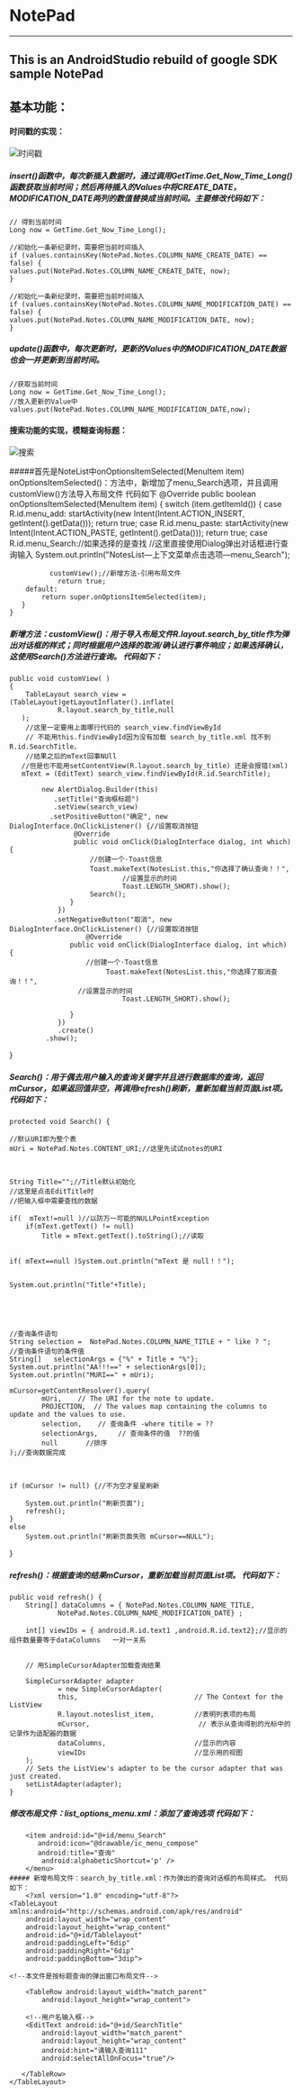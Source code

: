 #  NotePad
------
## This is an AndroidStudio rebuild of google SDK sample NotePad
## 基本功能：
#### 时间戳的实现：
![时间戳]()
##### insert()函数中，每次新插入数据时，通过调用GetTime.Get_Now_Time_Long()函数获取当前时间；然后再待插入的Values中将CREATE_DATE，MODIFICATION_DATE两列的数值替换成当前时间。主要修改代码如下：
	// 得到当前时间
	Long now = GetTime.Get_Now_Time_Long();
	
	//初始化一条新纪录时，需要把当前时间插入
	if (values.containsKey(NotePad.Notes.COLUMN_NAME_CREATE_DATE) == false) {
	values.put(NotePad.Notes.COLUMN_NAME_CREATE_DATE, now);
	}
	
	//初始化一条新纪录时，需要把当前时间插入
	if (values.containsKey(NotePad.Notes.COLUMN_NAME_MODIFICATION_DATE) == false) {
	values.put(NotePad.Notes.COLUMN_NAME_MODIFICATION_DATE, now);
	}
##### update()函数中，每次更新时，更新的Values中的MODIFICATION_DATE数据也会一并更新到当前时间。
	//获取当前时间
	Long now = GetTime.Get_Now_Time_Long();
	//放入更新的Value中
	values.put(NotePad.Notes.COLUMN_NAME_MODIFICATION_DATE,now);

#### 搜索功能的实现，模糊查询标题：
![搜索]()

#####首先是NoteList中onOptionsItemSelected(MenuItem item) onOptionsItemSelected()：方法中，新增加了menu_Search选项，并且调用customView()方法导入布局文件 代码如下
	@Override
    public boolean onOptionsItemSelected(MenuItem item) {
        switch (item.getItemId()) {
        case R.id.menu_add:
           startActivity(new Intent(Intent.ACTION_INSERT, getIntent().getData()));
	   return true;
	case R.id.menu_paste:
          startActivity(new Intent(Intent.ACTION_PASTE, getIntent().getData()));
          return true;
        case R.id.menu_Search://如果选择的是查找
                //这里直接使用Dialog弹出对话框进行查询输入
                System.out.println("NotesList—上下文菜单点击选项—menu_Search");

              customView();//新增方法-引用布局文件
                return true;
        default:
            return super.onOptionsItemSelected(item);
       }
    }
##### 新增方法：customView()：用于导入布局文件R.layout.search_by_title作为弹出对话框的样式；同时根据用户选择的取消/确认进行事件响应；如果选择确认，这使用Search()方法进行查询。 代码如下：
	public void customView( )
    {
        TableLayout search_view = (TableLayout)getLayoutInflater().inflate(
                R.layout.search_by_title,null
       );
        //这里一定要用上面哪行代码的 search_view.findViewById
        // 不能用this.findViewById因为没有加载 search_by_title.xml 找不到R.id.SearchTitle，
        //结果之后的mText回事NUll
       //但是也不能用setContentView(R.layout.search_by_title) 还是会报错(xml)
       mText = (EditText) search_view.findViewById(R.id.SearchTitle);

	        new AlertDialog.Builder(this)
               .setTitle("查询框标题")
               .setView(search_view)
              .setPositiveButton("确定", new DialogInterface.OnClickListener() {//设置取消按钮
                    @Override
                    public void onClick(DialogInterface dialog, int which) {
                        //创建一个·Toast信息
                        Toast.makeText(NotesList.this,"你选择了确认查询！！",
                                //设置显示的时间
                                Toast.LENGTH_SHORT).show();
                        Search();
                   }
                })
               .setNegativeButton("取消", new DialogInterface.OnClickListener() {//设置取消按钮
	                   @Override
                   public void onClick(DialogInterface dialog, int which) {
                       //创建一个·Toast信息
	                        Toast.makeText(NotesList.this,"你选择了取消查询！！",
	                 //设置显示的时间
                                Toast.LENGTH_SHORT).show();

 	               }
	            })
	            .create()
             .show();
  }
##### Search()：用于偶去用户输入的查询关键字并且进行数据库的查询，返回mCursor，如果返回值非空，再调用refresh()刷新，重新加载当前页面List项。 代码如下：
	protected void Search() {

    //默认URI即为整个表
    mUri = NotePad.Notes.CONTENT_URI;//这里先试试notes的URI



    String Title="";//Title默认初始化
    //这里是点击EditTitle时
    //把输入框中需要查找的数据

    if(  mText!=null )//以防万一可能的NULLPointException
        if(mText.getText() != null)
            Title = mText.getText().toString();//读取


    if( mText==null )System.out.println("mText 是 null！！");


    System.out.println("Title"+Title);





    //查询条件语句
    String selection =  NotePad.Notes.COLUMN_NAME_TITLE + " like ? ";
    //查询条件语句的条件值
    String[]   selectionArgs = {"%" + Title + "%"};
    System.out.println("AA!!!==" + selectionArgs[0]);
    System.out.println("MURI==" + mUri);

    mCursor=getContentResolver().query(
            mUri,    // The URI for the note to update.
            PROJECTION,  // The values map containing the columns to update and the values to use.
            selection,    // 查询条件 -where titile = ??
            selectionArgs,     // 查询条件的值  ??的值
            null       //排序
    );//查询数据完成



    if (mCursor != null) {//不为空才星星刷新

        System.out.println("刷新页面");
        refresh();
    }
    else
        System.out.println("刷新页面失败 mCursor==NULL");

}
##### refresh()：根据查询的结果mCursor，重新加载当前页面List项。 代码如下：
	public void refresh() {
	    String[] dataColumns = { NotePad.Notes.COLUMN_NAME_TITLE,
	            NotePad.Notes.COLUMN_NAME_MODIFICATION_DATE} ;
	
	    int[] viewIDs = { android.R.id.text1 ,android.R.id.text2};//显示的组件数量要等于dataColumns   一对一关系
	
	
	    // 用SimpleCursorAdapter加载查询结果
	
	    SimpleCursorAdapter adapter
	            = new SimpleCursorAdapter(
	            this,                             // The Context for the ListView
	            R.layout.noteslist_item,          //表明列表项的布局
	            mCursor,                           // 表示从查询得到的光标中的记录作为适配器的数据
	            dataColumns,                      //显示的内容
	            viewIDs                           //显示用的视图
	    );
	    // Sets the ListView's adapter to be the cursor adapter that was just created.
	    setListAdapter(adapter);
	}
##### 修改布局文件：list_options_menu.xml：添加了查询选项 代码如下：
		<item android:id="@+id/menu_Search"
	       android:icon="@drawable/ic_menu_compose"
	       android:title="查询"
	        android:alphabeticShortcut='p' />
		</menu>
	##### 新增布局文件：search_by_title.xml：作为弹出的查询对话框的布局样式。 代码如下：
		<?xml version="1.0" encoding="utf-8"?>
	<TableLayout xmlns:android="http://schemas.android.com/apk/res/android"
	    android:layout_width="wrap_content"
	    android:layout_height="wrap_content"
	    android:id="@+id/Tablelayout"
	    android:paddingLeft="6dip"
	    android:paddingRight="6dip"
	    android:paddingBottom="3dip">
	
	<!--本文件是按标题查询的弹出窗口布局文件-->
	
	    <TableRow android:layout_width="match_parent"
	        android:layout_height="wrap_content">
	
	    <!--用户名输入框-->
	    <EditText android:id="@+id/SearchTitle"
	        android:layout_width="match_parent"
	        android:layout_height="wrap_content"
	        android:hint="请输入查询111"
	        android:selectAllOnFocus="true"/>
	
	   </TableRow>
	</TableLayout>
